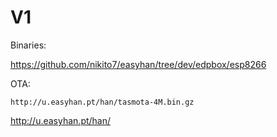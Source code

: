 # V1

Binaries:

https://github.com/nikito7/easyhan/tree/dev/edpbox/esp8266

OTA:

```
http://u.easyhan.pt/han/tasmota-4M.bin.gz
```
http://u.easyhan.pt/han/
